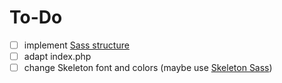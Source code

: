 # To-Do

- [ ] implement [Sass structure](http://thesassway.com/beginner/how-to-structure-a-sass-project)
- [ ] adapt index.php
- [ ] change Skeleton font and colors (maybe use [Skeleton Sass](https://github.com/whatsnewsaes/Skeleton-Sass))